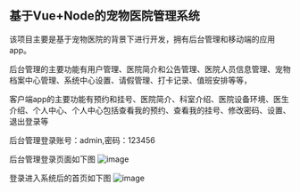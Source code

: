 ## 基于Vue+Node的宠物医院管理系统

该项目主要是基于宠物医院的背景下进行开发，拥有后台管理和移动端的应用app。

后台管理的主要功能有用户管理、医院简介和公告管理、医院人员信息管理、宠物档案中心管理、系统中心设置、请假管理、打卡记录、值班安排等等，

客户端app的主要功能有预约和挂号、医院简介、科室介绍、医院设备环境、医生介绍、个人中心、个人中心包括查看我的预约、查看我的挂号、修改密码、设置、退出登录等

后台管理登录账号：admin,密码：123456

后台管理登录页面如下图
![image](https://user-images.githubusercontent.com/77263295/174729482-737088e3-e48f-4c37-80b9-96743ca12401.png)

登录进入系统后的首页如下图
![image](https://user-images.githubusercontent.com/77263295/174729788-dad2024e-6058-4205-87a1-51d74f341190.png)

